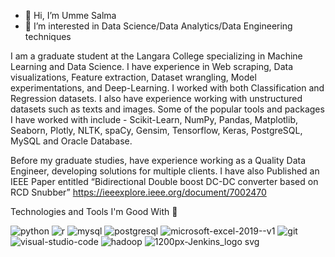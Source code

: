 - 👋 Hi, I’m Umme Salma
- 👀 I’m interested in Data Science/Data Analytics/Data Engineering techniques

I am a graduate student at the Langara College specializing in Machine Learning and Data Science. 
I have experience in Web scraping, Data visualizations, Feature extraction, Dataset wrangling, Model experimentations, and Deep-Learning. 
I worked with both Classification and Regression datasets. 
I also have experience working with unstructured datasets such as texts and images. 
Some of the popular tools and packages I have worked with include - Scikit-Learn, NumPy, Pandas, Matplotlib, Seaborn, Plotly, NLTK, spaCy, Gensim, Tensorflow, Keras, PostgreSQL, MySQL and Oracle Database.

Before my graduate studies, have experience working as a Quality Data Engineer, developing solutions for multiple clients. I have also Published an IEEE Paper entitled “Bidirectional Double boost DC-DC converter based on RCD Snubber”
https://ieeexplore.ieee.org/document/7002470

<!---
usalma1990/usalma1990 is a ✨ special ✨ repository because its `README.md` (this file) appears on your GitHub profile.
You can click the Preview link to take a look at your changes.
--->
Technologies and Tools I'm Good With 🧰

![python](https://user-images.githubusercontent.com/52878350/172237991-8c33f9eb-528d-4647-b1d3-4750762c69ea.png)
![r](https://user-images.githubusercontent.com/52878350/172238420-72561918-468c-4602-9d1c-f3e690d9a563.png)
![mysql](https://user-images.githubusercontent.com/52878350/172238432-df67817d-ed5f-4dce-a3ca-6525bf69581d.png)
![postgresql](https://user-images.githubusercontent.com/52878350/172238443-489153e8-a378-45d2-b0dd-2e4333415841.png)
![microsoft-excel-2019--v1](https://user-images.githubusercontent.com/52878350/172238455-e5558cdb-c474-4bca-9d5b-4db660fad46e.png)
![git](https://user-images.githubusercontent.com/52878350/172238469-5cae0226-ca4a-44f8-8989-029c2087f121.png)
![visual-studio-code](https://user-images.githubusercontent.com/52878350/172238492-eec96fba-22d1-4d34-938c-95680311bbf5.png)
![hadoop](https://user-images.githubusercontent.com/52878350/172239276-cc1cb78a-310e-4c00-b675-ee99fc99fc65.png)
![1200px-Jenkins_logo svg](https://user-images.githubusercontent.com/52878350/172239330-d8f57984-a16d-4148-b29d-c38c8d00c34b.png)
